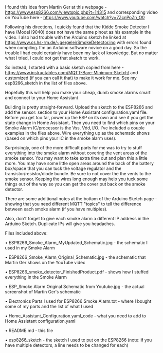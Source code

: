 I found this idea from Martin Ger at this webpage - https://www.esp8266.com/viewtopic.php?t=14315 and corresponding video on YouTube here - https://www.youtube.com/watch?v=7ZcnPoZn_O0

Following his directions, I quickly found that the Kidde Smoke Detector I have (Model i9040) does not have the same pinout as his example in the video.
I also had trouble with the Arduino sketch he linked at https://www.cs.hs-rm.de/~gergelei/SmokeDetector.ino with errors found when compiling. I'm an Arduino software novice on a good day. So the trouble I had could certainly have been my lack of knowledge. But no matter what I tried, I could not get that sketch to work.

So instead, I started with a basic sketch copied from here - https://www.instructables.com/MQTT-Bare-Minimum-Sketch/ and customized (if you can call it that) to make it work for me. See my esp8266_sketch in the list of files above.

Hopefully this will help you make your cheap, dumb smoke alarms smart and connect to your Home Assistant

Building is pretty straight-forward. Upload the sketch to the ESP8266 and add the sensor: section to your Home Assistant configuration.yaml file. Before you get too far, power up the ESP on its own and see if you get the state change in Home Assistant. Then you need to find which pins on your Smoke Alarm IC/processor is the Vss, Vdd, I/O. I've included a couple examples in the files above. Wire everything up as the schematic shows (based on which pins your IC in the smoke alarm uses).

Surprisingly, one of the more difficult parts for me was to try to stuff everything into the smoke alarm without covering the vent areas of the smoke sensor. You may want to take extra time out and plan this a little more. You may have some little open areas around the back of the battery box/space that you can tuck the voltage regulator and the transistor/resistor/diode bundle. Be sure to not cover the the vents to the smoke sensor. Keeping the wires long enough may help you tuck some things out of the way so you can get the cover put back on the smoke detector.

There are some additional notes at the bottom of the Arduino Sketch page - showing that you need different MQTT "topics" to tell the difference between each smoke alarm (if you have multiples).

Also, don't forget to give each smoke alarm a different IP address in the Arduino Sketch. Duplicate IPs will give you headaches.

Files included above:

• ESP8266_Smoke_Alarm_MyUpdated_Schematic.jpg - the schematic I used in my Smoke Alarm

• ESP8266_Smoke_Alarm_Original_Schematic.jpg - the schematic that Martin Ger shows on the YouTube video

• ESP8266_smoke_detector_FinishedProduct.pdf - shows how I stuffed everything in the Smoke Alarm

• ESP_Smoke Alarm Original Schematic from Youtube.jpg - the actual screenshot of Martin Ger's schematic

• Electronics Parts I used for ESP8266 Smoke Alarm.txt - where I bought some of my parts and the list of what I used

• Home_Assistant_Configuration.yaml_code - what you need to add to Home Assistant configuration.yaml

• README.md - this file

• esp8266_sketch - the sketch I used to put on the ESP8266 (note: if you have multiple detectors, a line needs to be changed for each)
